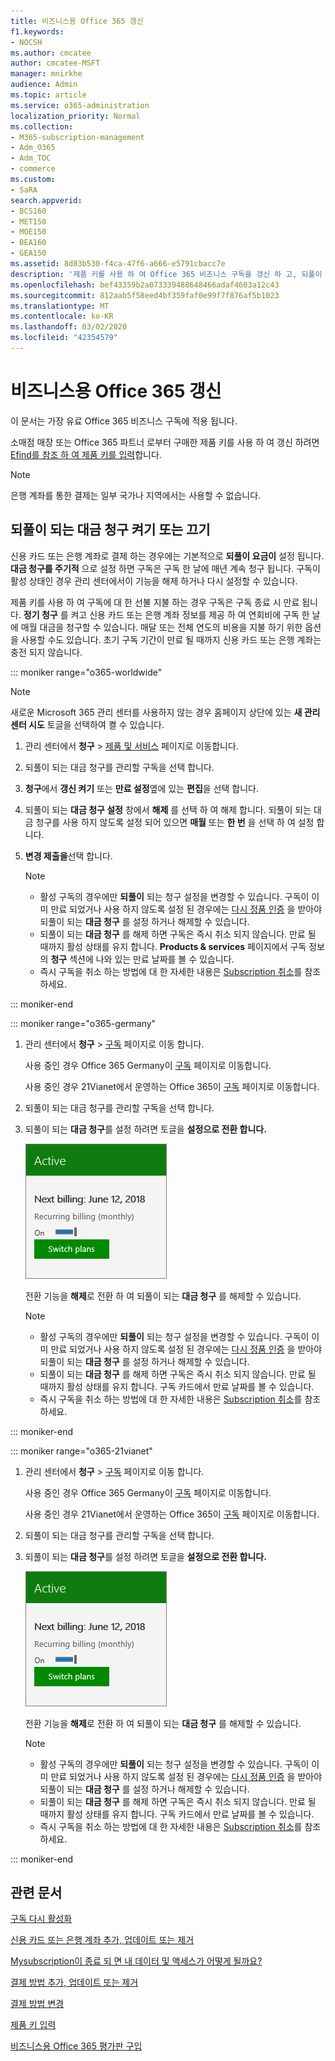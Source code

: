```yaml
---
title: 비즈니스용 Office 365 갱신
f1.keywords:
- NOCSH
ms.author: cmcatee
author: cmcatee-MSFT
manager: mnirkhe
audience: Admin
ms.topic: article
ms.service: o365-administration
localization_priority: Normal
ms.collection:
- M365-subscription-management
- Adm_O365
- Adm_TOC
- commerce
ms.custom:
- SaRA
search.appverid:
- BCS160
- MET150
- MOE150
- BEA160
- GEA150
ms.assetid: 8d83b530-f4ca-47f6-a666-e5791cbacc7e
description: '제품 키를 사용 하 여 Office 365 비즈니스 구독을 갱신 하 고, 되풀이 대금 청구를 설정 하거나 해제 하는 방법을 알아봅니다. '
ms.openlocfilehash: bef43359b2a073339488648466adaf4603a12c43
ms.sourcegitcommit: 812aab5f58eed4bf359faf0e99f7f876af5b1023
ms.translationtype: MT
ms.contentlocale: ko-KR
ms.lasthandoff: 03/02/2020
ms.locfileid: "42354579"
---
```

# <a name="renew-office-365-for-business"></a>비즈니스용 Office 365 갱신

이 문서는 가장 유료 Office 365 비즈니스 구독에 적용 됩니다.
  
소매점 매장 또는 Office 365 파트너 로부터 구매한 제품 키를 사용 하 여 갱신 하려면 [Efind를 참조 하 여 제품 키를 입력](../enter-your-product-key.md)합니다.

> [!NOTE]
> 은행 계좌를 통한 결제는 일부 국가나 지역에서는 사용할 수 없습니다.
  
## <a name="turn-recurring-billing-off-or-on"></a>되풀이 되는 대금 청구 켜기 또는 끄기

신용 카드 또는 은행 계좌로 결제 하는 경우에는 기본적으로 **되풀이 요금이** 설정 됩니다. **대금 청구를 주기적** 으로 설정 하면 구독은 구독 한 날에 매년 계속 청구 됩니다. 구독이 활성 상태인 경우 관리 센터에서이 기능을 해제 하거나 다시 설정할 수 있습니다.
  
제품 키를 사용 하 여 구독에 대 한 선불 지불 하는 경우 구독은 구독 종료 시 만료 됩니다. **정기 청구** 를 켜고 신용 카드 또는 은행 계좌 정보를 제공 하 여 연회비에 구독 한 날에 매월 대금을 청구할 수 있습니다. 매달 또는 전체 연도의 비용을 지불 하기 위한 옵션을 사용할 수도 있습니다. 초기 구독 기간이 만료 될 때까지 신용 카드 또는 은행 계좌는 충전 되지 않습니다.

::: moniker range="o365-worldwide"

> [!NOTE]
> 새로운 Microsoft 365 관리 센터를 사용하지 않는 경우 홈페이지 상단에 있는 **새 관리 센터 시도** 토글을 선택하여 켤 수 있습니다.

1. 관리 센터에서 **청구** \> <a href="https://go.microsoft.com/fwlink/p/?linkid=842054" target="_blank">제품 및 서비스</a> 페이지로 이동합니다.

2. 되풀이 되는 대금 청구를 관리할 구독을 선택 합니다.
 
3. **청구**에서 **갱신 켜기** 또는 **만료 설정**옆에 있는 **편집**을 선택 합니다.

4. 되풀이 되는 **대금 청구 설정** 창에서 **해제** 를 선택 하 여 해제 합니다. 되풀이 되는 대금 청구를 사용 하지 않도록 설정 되어 있으면 **매월** 또는 **한 번** 을 선택 하 여 설정 합니다.

5. **변경 제출을**선택 합니다.

    > [!NOTE]
    > - 활성 구독의 경우에만 **되풀이** 되는 청구 설정을 변경할 수 있습니다. 구독이 이미 만료 되었거나 사용 하지 않도록 설정 된 경우에는 [다시 정품 인증](reactivate-your-subscription.md) 을 받아야 되풀이 되는 **대금 청구** 를 설정 하거나 해제할 수 있습니다.
    > - 되풀이 되는 **대금 청구** 를 해제 하면 구독은 즉시 취소 되지 않습니다. 만료 될 때까지 활성 상태를 유지 합니다. **Products & services** 페이지에서 구독 정보의 **청구** 섹션에 나와 있는 만료 날짜를 볼 수 있습니다.
    > - 즉시 구독을 취소 하는 방법에 대 한 자세한 내용은 [Subscription 취소](cancel-your-subscription.md)를 참조 하세요.

::: moniker-end

::: moniker range="o365-germany"
  
1. 관리 센터에서 **청구** \> <a href="https://go.microsoft.com/fwlink/p/?linkid=842054" target="_blank">구독</a> 페이지로 이동 합니다.

    사용 중인 경우 Office 365 Germany이 <a href="https://go.microsoft.com/fwlink/p/?linkid=847745" target="_blank">구독</a> 페이지로 이동합니다.

    사용 중인 경우 21Vianet에서 운영하는 Office 365이 <a href="https://go.microsoft.com/fwlink/p/?linkid=850626" target="_blank">구독</a> 페이지로 이동합니다.

2. 되풀이 되는 대금 청구를 관리할 구독을 선택 합니다.
 
3. 되풀이 되는 **대금 청구**를 설정 하려면 토글을 **설정으로 전환 합니다.**

    ![정기 청구 기능이 설정 된 구독 카드의 클로즈업입니다.](../../media/984464dc-6b63-4b24-84e1-67f6c4b1d48e.png)
  
    전환 기능을 **해제**로 전환 하 여 되풀이 되는 **대금 청구** 를 해제할 수 있습니다.

    > [!NOTE]
    > - 활성 구독의 경우에만 **되풀이** 되는 청구 설정을 변경할 수 있습니다. 구독이 이미 만료 되었거나 사용 하지 않도록 설정 된 경우에는 [다시 정품 인증](reactivate-your-subscription.md) 을 받아야 되풀이 되는 **대금 청구** 를 설정 하거나 해제할 수 있습니다.
    > - 되풀이 되는 **대금 청구** 를 해제 하면 구독은 즉시 취소 되지 않습니다. 만료 될 때까지 활성 상태를 유지 합니다. 구독 카드에서 만료 날짜를 볼 수 있습니다.
    > - 즉시 구독을 취소 하는 방법에 대 한 자세한 내용은 [Subscription 취소](cancel-your-subscription.md)를 참조 하세요.

::: moniker-end

::: moniker range="o365-21vianet"
  
1. 관리 센터에서 **청구** \> <a href="https://go.microsoft.com/fwlink/p/?linkid=842054" target="_blank">구독</a> 페이지로 이동 합니다.

    사용 중인 경우 Office 365 Germany이 <a href="https://go.microsoft.com/fwlink/p/?linkid=847745" target="_blank">구독</a> 페이지로 이동합니다.

    사용 중인 경우 21Vianet에서 운영하는 Office 365이 <a href="https://go.microsoft.com/fwlink/p/?linkid=850626" target="_blank">구독</a> 페이지로 이동합니다.

2. 되풀이 되는 대금 청구를 관리할 구독을 선택 합니다.
 
3. 되풀이 되는 **대금 청구**를 설정 하려면 토글을 **설정으로 전환 합니다.**

    ![정기 청구 기능이 설정 된 구독 카드의 클로즈업입니다.](../../media/984464dc-6b63-4b24-84e1-67f6c4b1d48e.png)
  
    전환 기능을 **해제**로 전환 하 여 되풀이 되는 **대금 청구** 를 해제할 수 있습니다.

    > [!NOTE]
    > - 활성 구독의 경우에만 **되풀이** 되는 청구 설정을 변경할 수 있습니다. 구독이 이미 만료 되었거나 사용 하지 않도록 설정 된 경우에는 [다시 정품 인증](reactivate-your-subscription.md) 을 받아야 되풀이 되는 **대금 청구** 를 설정 하거나 해제할 수 있습니다.
    > - 되풀이 되는 **대금 청구** 를 해제 하면 구독은 즉시 취소 되지 않습니다. 만료 될 때까지 활성 상태를 유지 합니다. 구독 카드에서 만료 날짜를 볼 수 있습니다.
    > - 즉시 구독을 취소 하는 방법에 대 한 자세한 내용은 [Subscription 취소](cancel-your-subscription.md)를 참조 하세요.

::: moniker-end

## <a name="related-articles"></a>관련 문서

[구독 다시 활성화](reactivate-your-subscription.md)
  
[신용 카드 또는 은행 계좌 추가, 업데이트 또는 제거](../billing-and-payments/add-update-or-remove-credit-card-or-bank-account.md)
  
[Mysubscription이 종료 되 면 내 데이터 및 액세스가 어떻게 될까요?](what-if-my-subscription-expires.md)

[결제 방법 추가, 업데이트 또는 제거](../billing-and-payments/add-update-or-remove-credit-card-or-bank-account.md)

[결제 방법 변경](../billing-and-payments/change-payment-method.md)
  
[제품 키 입력](../enter-your-product-key.md)
  
[비즈니스용 Office 365 평가판 구입](../buy-a-subscription-from-your-free-trial.md)
